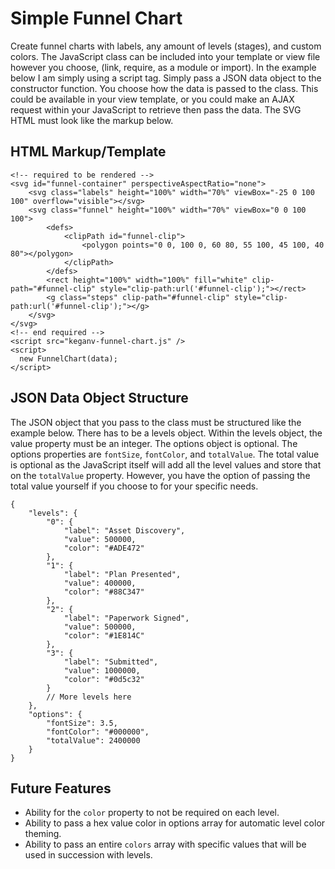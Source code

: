 # Simple Funnel Chart

Create funnel charts with labels, any amount of levels (stages), and custom colors. The JavaScript class can be included into your template or view file however you choose, (link, require, as a module or import). In the example below I am simply using a script tag. Simply pass a JSON data object to the constructor function. You choose how the data is passed to the class. This could be available in your view template, or you could make an AJAX request within your JavaScript to retrieve then pass the data. The SVG HTML must look like the markup below.

## HTML Markup/Template
    <!-- required to be rendered -->
    <svg id="funnel-container" perspectiveAspectRatio="none">
        <svg class="labels" height="100%" width="70%" viewBox="-25 0 100 100" overflow="visible"></svg>
        <svg class="funnel" height="100%" width="70%" viewBox="0 0 100 100">
            <defs>
                <clipPath id="funnel-clip">
                    <polygon points="0 0, 100 0, 60 80, 55 100, 45 100, 40 80"></polygon>
                </clipPath>
            </defs>
            <rect height="100%" width="100%" fill="white" clip-path="#funnel-clip" style="clip-path:url('#funnel-clip');"></rect>
            <g class="steps" clip-path="#funnel-clip" style="clip-path:url('#funnel-clip');"></g>
        </svg>
    </svg>
    <!-- end required -->
    <script src="keganv-funnel-chart.js" />
    <script>
      new FunnelChart(data);
    </script>

## JSON Data Object Structure

The JSON object that you pass to the class must be structured like the example below. There has to be a levels object. Within the levels object, the value property must be an integer. The options object is optional. The options properties are `fontSize`, `fontColor`, and `totalValue`. The total value is optional as the JavaScript itself will add all the level values and store that on the `totalValue` property. However, you have the option of passing the total value yourself if you choose to for your specific needs.

    {
        "levels": {
            "0": {
                "label": "Asset Discovery",
                "value": 500000,
                "color": "#ADE472"
            },
            "1": {
                "label": "Plan Presented",
                "value": 400000,
                "color": "#88C347"
            },
            "2": {
                "label": "Paperwork Signed",
                "value": 500000,
                "color": "#1E814C"
            },
            "3": {
                "label": "Submitted",
                "value": 1000000,
                "color": "#0d5c32"
            }
            // More levels here
        },
        "options": {
            "fontSize": 3.5,
            "fontColor": "#000000",
            "totalValue": 2400000
        }
    }

## Future Features

- Ability for the `color` property to not be required on each level.
- Ability to pass a hex value color in options array for automatic level color theming.
- Ability to pass an entire `colors` array with specific values that will be used in succession with levels.
  

